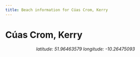 ```yaml
---
title: Beach information for Cúas Crom, Kerry
---
```

# Cúas Crom, Kerry 

<div align="center"><i>latitude: 51.96463579 longitude: -10.26475093</i></div>
